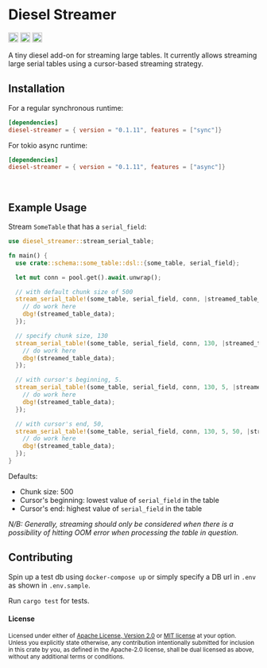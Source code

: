# Diesel Streamer

[<img alt="github" src="https://img.shields.io/badge/Github-jurshsmith%2Fdiesel--streamer-blue?logo=github" height="20">](https://github.com/jurshsmith/diesel-streamer)
[<img alt="crates.io" src="https://img.shields.io/crates/v/diesel-streamer.svg?style=for-the-badge&color=fc8d62&logo=rust" height="20">](https://crates.io/crates/diesel-streamer)
[<img alt="diesel-streamer build" src="https://img.shields.io/github/actions/workflow/status/jurshsmith/diesel-streamer/ci.yml?branch=main&style=for-the-badge" height="20">](https://github.com/jurshsmith/diesel-streamer/actions?query=branch%3Amain)

A tiny diesel add-on for streaming large tables. It currently allows streaming
large serial tables using a cursor-based streaming strategy.

## Installation

For a regular synchronous runtime:

```toml
[dependencies]
diesel-streamer = { version = "0.1.11", features = ["sync"]}
```

For tokio async runtime:

```toml
[dependencies]
diesel-streamer = { version = "0.1.11", features = ["async"]}
```

<br>

## Example Usage

Stream `SomeTable` that has a `serial_field`:

```rust
use diesel_streamer::stream_serial_table;

fn main() {
  use crate::schema::some_table::dsl::{some_table, serial_field};

  let mut conn = pool.get().await.unwrap();

  // with default chunk size of 500
  stream_serial_table!(some_table, serial_field, conn, |streamed_table_data: Vec<SomeTable>| {
    // do work here
    dbg!(streamed_table_data);
  });

  // specify chunk size, 130
  stream_serial_table!(some_table, serial_field, conn, 130, |streamed_table_data: Vec<SomeTable>| {
    // do work here
    dbg!(streamed_table_data);
  });

  // with cursor's beginning, 5.
  stream_serial_table!(some_table, serial_field, conn, 130, 5, |streamed_table_data: Vec<SomeTable>| {
    // do work here
    dbg!(streamed_table_data);
  });

  // with cursor's end, 50,
  stream_serial_table!(some_table, serial_field, conn, 130, 5, 50, |streamed_table_data: Vec<SomeTable>| {
    // do work here
    dbg!(streamed_table_data);
  });
}
```

Defaults:

- Chunk size: 500
- Cursor's beginning: lowest value of `serial_field` in the table
- Cursor's end: highest value of `serial_field` in the table

_N/B: Generally, streaming should only be considered when there is a possibility of hitting OOM error when processing the table in question._

## Contributing

Spin up a test db using `docker-compose up` or simply specify
a DB url in `.env` as shown in `.env.sample`.

Run `cargo test` for tests.

#### License

<sup>
Licensed under either of <a href="LICENSE-APACHE">Apache License, Version
2.0</a> or <a href="LICENSE-MIT">MIT license</a> at your option.
</sup>

<br>

<sub>
Unless you explicitly state otherwise, any contribution intentionally submitted
for inclusion in this crate by you, as defined in the Apache-2.0 license, shall
be dual licensed as above, without any additional terms or conditions.
</sub>
